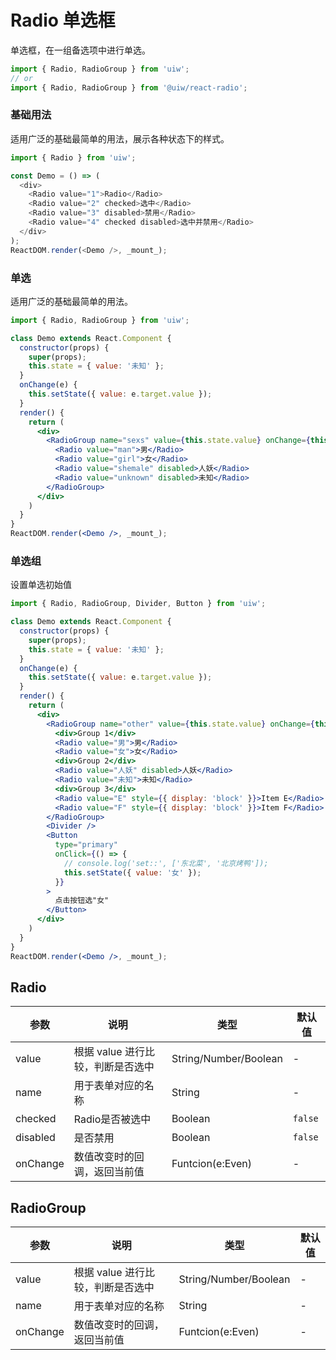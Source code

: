 Radio 单选框
===

单选框，在一组备选项中进行单选。

```jsx
import { Radio, RadioGroup } from 'uiw';
// or
import { Radio, RadioGroup } from '@uiw/react-radio';
```

### 基础用法

适用广泛的基础最简单的用法，展示各种状态下的样式。

<!--DemoStart,bgWhite,codePen--> 
```js
import { Radio } from 'uiw';

const Demo = () => (
  <div>
    <Radio value="1">Radio</Radio>
    <Radio value="2" checked>选中</Radio>
    <Radio value="3" disabled>禁用</Radio>
    <Radio value="4" checked disabled>选中并禁用</Radio>
  </div>
);
ReactDOM.render(<Demo />, _mount_);
```
<!--End-->

### 单选

适用广泛的基础最简单的用法。

<!--DemoStart,bgWhite,codePen--> 
```jsx
import { Radio, RadioGroup } from 'uiw';

class Demo extends React.Component {
  constructor(props) {
    super(props);
    this.state = { value: '未知' };
  }
  onChange(e) {
    this.setState({ value: e.target.value });
  }
  render() {
    return (
      <div>
        <RadioGroup name="sexs" value={this.state.value} onChange={this.onChange.bind(this)}>
          <Radio value="man">男</Radio>
          <Radio value="girl">女</Radio>
          <Radio value="shemale" disabled>人妖</Radio>
          <Radio value="unknown" disabled>未知</Radio>
        </RadioGroup>
      </div>
    )
  }
}
ReactDOM.render(<Demo />, _mount_);
```
<!--End-->

### 单选组

设置单选初始值

<!--DemoStart,bgWhite,codePen--> 
```jsx
import { Radio, RadioGroup, Divider, Button } from 'uiw';

class Demo extends React.Component {
  constructor(props) {
    super(props);
    this.state = { value: '未知' };
  }
  onChange(e) {
    this.setState({ value: e.target.value });
  }
  render() {
    return (
      <div>
        <RadioGroup name="other" value={this.state.value} onChange={this.onChange.bind(this)}>
          <div>Group 1</div>
          <Radio value="男">男</Radio>
          <Radio value="女">女</Radio>
          <div>Group 2</div>
          <Radio value="人妖" disabled>人妖</Radio>
          <Radio value="未知">未知</Radio>
          <div>Group 3</div>
          <Radio value="E" style={{ display: 'block' }}>Item E</Radio>
          <Radio value="F" style={{ display: 'block' }}>Item F</Radio>
        </RadioGroup>
        <Divider />
        <Button
          type="primary"
          onClick={() => {
            // console.log('set::', ['东北菜', '北京烤鸭']);
            this.setState({ value: '女' });
          }}
        >
          点击按钮选"女"
        </Button>
      </div>
    )
  }
}
ReactDOM.render(<Demo />, _mount_);
```
<!--End-->

## Radio

| 参数 | 说明 | 类型 | 默认值 |
|--------- |-------- |--------- |-------- |
| value | 根据 value 进行比较，判断是否选中 | String/Number/Boolean | - |
| name | 用于表单对应的名称 | String | - |
| checked | Radio是否被选中 | Boolean | `false` |
| disabled | 是否禁用 | Boolean | `false` |
| onChange | 数值改变时的回调，返回当前值 | Funtcion(e:Even) | - |

## RadioGroup 

| 参数 | 说明 | 类型 | 默认值 |
|--------- |-------- |--------- |-------- |
| value | 根据 value 进行比较，判断是否选中 | String/Number/Boolean | - |
| name | 用于表单对应的名称 | String | - |
| onChange | 数值改变时的回调，返回当前值 | Funtcion(e:Even) | - |
